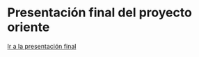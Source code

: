 <h1>Presentación final del proyecto oriente</h2>

<a href="https://www.canva.com/design/DAFT0V9b7_w/g5H8ZSeDYlLXtcHqPtmagw/view?utm_content=DAFT0V9b7_w&utm_campaign=designshare&utm_medium=link&utm_source=publishsharelink">Ir a la presentación final</a>

